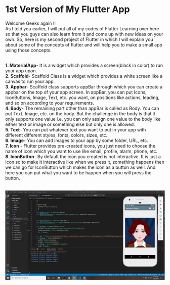 # 1st Version of My Flutter App
  Welcome Geeks again !! 
  <br>As I told you earlier, I will put all of my codes of Flutter Learning over here so that you guys can also learn from it and come up with new ideas on your own. So, here is         my second project of Flutter in which I will explain you about some of the concepts of flutter and will help you to make a small app using those concepts.  
  
<br><b>1. MaterialApp</b>- It is a widget which provides a screen(black in color) to run your app upon.
<br><b>2. Scaffold</b>- Scaffold Class is a widget which provides a white screen like a canvas to run your app.
<br><b>3. Appbar</b>- Scaffold class supports appBar through which you can create a appbar on the top of your app screen. In appBar, you can put Icons, IconButtons, Image, Text, etc. you want, on positions like actions, leading, and so on according to your requirements.
<br><b>4. Body</b>- The remaining part other than appBar is called as Body. You can put Text, Image, etc. on the body. But the challenge in the body is that it only supports one value i.e. you can only assign one value to the body like either text or image or something else but only one is allowed.
<br><b>5. Text</b>-  You can put whatever text you want to put in your app with different different styles, fonts, colors, sizes, etc.
<br><b>6. Image</b>- You can add images to your app by some folder, URL, etc.
<br><b>7. Icon</b> - Flutter provides pre-created icons, you just need to choose the name of icon which you want to use like email, profile, alarm, phone, etc. 
<br><b>8. IconButton</b>- By default the icon you created is not interactive. It is just a icon so to make it interactive like when we press it, something happens then we can go for IconButton which makes the icon as a button as well. And here you can put what you want to be happen when you will press the button. 





  <br> ![](Images/App%20Preview.png)
